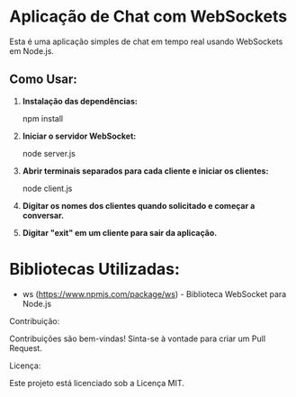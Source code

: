 # Aplicação de Chat com WebSockets

Esta é uma aplicação simples de chat em tempo real usando WebSockets em Node.js.

## Como Usar:

1. **Instalação das dependências:**

   npm install

2. **Iniciar o servidor WebSocket:**

   node server.js

3. **Abrir terminais separados para cada cliente e iniciar os clientes:**

   node client.js

4. **Digitar os nomes dos clientes quando solicitado e começar a conversar.**

5. **Digitar "exit" em um cliente para sair da aplicação.**

# Bibliotecas Utilizadas:

- ws (https://www.npmjs.com/package/ws) - Biblioteca WebSocket para Node.js

Contribuição:

Contribuições são bem-vindas! Sinta-se à vontade para criar um Pull Request.

Licença:

Este projeto está licenciado sob a Licença MIT.

